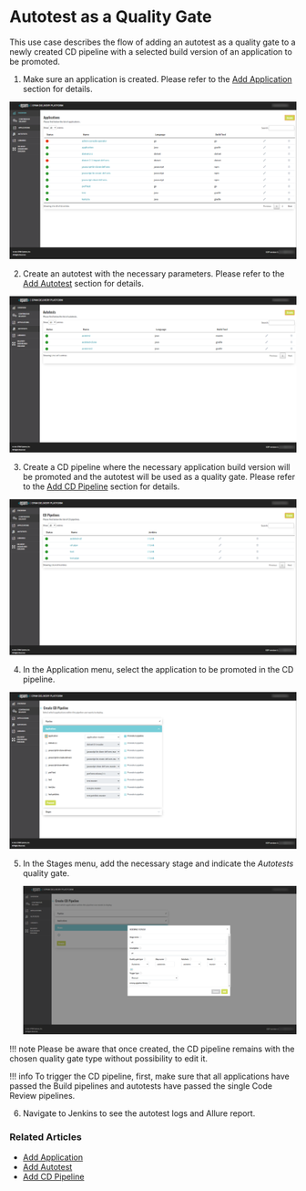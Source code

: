 # Autotest as a Quality Gate

This use case describes the flow of adding an autotest as a quality gate to a newly created CD pipeline with a selected build version of an application to be promoted.

1. Make sure an application is created. Please refer to the [Add Application](../user-guide/add-application.md) section for details.

  ![applications](../assets/use-cases/applications.png "applications")

2. Create an autotest with the necessary parameters. Please refer to the [Add Autotest](../user-guide/add-autotest.md) section for details.

  ![autotests](../assets/use-cases/autotests.png "autotests")

3. Create a CD pipeline where the necessary application build version will be promoted and the autotest will be used as a quality gate. Please refer to the [Add CD Pipeline](../user-guide/add-cd-pipeline.md) section for details.

  ![continuous-delivery](../assets/use-cases/continuous-delivery.png)

4. In the Application menu, select the application to be promoted in the CD pipeline.

  ![application-to-promote](../assets/use-cases/app-to-promote.png "application-to-promote")

5. In the Stages menu, add the necessary stage and indicate the _Autotests_ quality gate.

   ![quality-gate](../assets/use-cases/quality-gate.png)

  !!! note
      Please be aware that once created, the CD pipeline remains with the chosen quality gate type without possibility to edit it.

  !!! info
      To trigger the CD pipeline, first, make sure that all applications have passed the Build pipelines and autotests have passed the single Code Review pipelines.

6. Navigate to Jenkins to see the autotest logs and Allure report.

### Related Articles

* [Add Application](../user-guide/add-application.md)
* [Add Autotest](../user-guide/add-autotest.md)
* [Add CD Pipeline](../user-guide/add-cd-pipeline.md)

